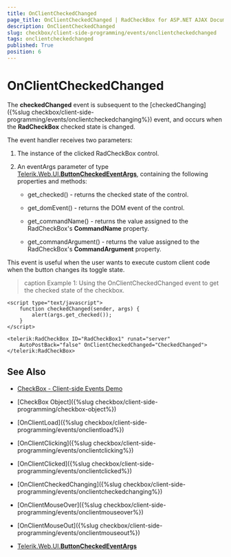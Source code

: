 ```yaml
---
title: OnClientCheckedChanged
page_title: OnClientCheckedChanged | RadCheckBox for ASP.NET AJAX Documentation
description: OnClientCheckedChanged
slug: checkbox/client-side-programming/events/onclientcheckedchanged
tags: onclientcheckedchanged
published: True
position: 6
---
```


# OnClientCheckedChanged

The **checkedChanged** event is subsequent to the [checkedChanging]({%slug checkbox/client-side-programming/events/onclientcheckedchanging%}) event, and occurs when the **RadCheckBox** checked state is changed.

The event handler receives two parameters:

1. The instance of the clicked RadCheckBox control.

1. An eventArgs parameter of type [Telerik.Web.UI.**ButtonCheckedEventArgs**](https://docs.telerik.com/devtools/aspnet-ajax/api/client/args/Telerik.Web.UI.ButtonCheckedEventArgs), containing the following properties and methods:

	* get_checked() - returns the checked state of the control.

	* get_domEvent() - returns the DOM event of the control.

	* get_commandName() - returns the value assigned to the RadCheckBox's **CommandName** property.

	* get_commandArgument() - returns the value assigned to the RadCheckBox's **CommandArgument** property.

This event is useful when the user wants to execute custom client code when the button changes its toggle state. 

>caption Example 1: Using the OnClientCheckedChanged event to get the checked state of the checkbox.

````ASP.NET
<script type="text/javascript">
    function checkedChanged(sender, args) {
        alert(args.get_checked());
    }
</script>

<telerik:RadCheckBox ID="RadCheckBox1" runat="server"
    AutoPostBack="false" OnClientCheckedChanged="CheckedChanged">
</telerik:RadCheckBox>
````

## See Also

 * [CheckBox - Client-side Events Demo](https://demos.telerik.com/aspnet-ajax/checkbox/client-side-api/client-side-events/defaultcs.aspx)

 * [CheckBox Object]({%slug checkbox/client-side-programming/checkbox-object%})
 
 * [OnClientLoad]({%slug checkbox/client-side-programming/events/onclientload%})
 
 * [OnClientClicking]({%slug checkbox/client-side-programming/events/onclientclicking%})
 
 * [OnClientClicked]({%slug checkbox/client-side-programming/events/onclientclicked%})
 
 * [OnClientCheckedChanging]({%slug checkbox/client-side-programming/events/onclientcheckedchanging%})
 
 * [OnClientMouseOver]({%slug checkbox/client-side-programming/events/onclientmouseover%})
 
 * [OnClientMouseOut]({%slug checkbox/client-side-programming/events/onclientmouseout%})
 
 * [Telerik.Web.UI.**ButtonCheckedEventArgs**](https://docs.telerik.com/devtools/aspnet-ajax/api/client/args/Telerik.Web.UI.ButtonCheckedEventArgs)
